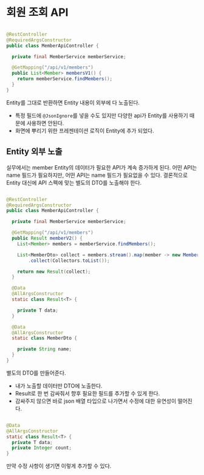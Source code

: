 # 회원 조회 API

```java

@RestController
@RequiredArgsConstructor
public class MemberApiController {

  private final MemberService memberService;

  @GetMapping("/api/v1/members")
  public List<Member> membersV1() {
    return memberService.findMembers();
  }
}
```

Entity를 그대로 반환하면 Entity 내용이 외부에 다 노출된다.

- 특정 필드에 `@JsonIgnore`를 넣을 수도 있지만 다양한 api가 Entity를 사용하기 때문에 사용하면 안된다.
- 화면에 뿌리기 위한 프레젠테이션 로직이 Entity에 추가 되었다.

## Entity 외부 노출

실무에서는 member Entity의 데이터가 필요한 API가 계속 증가하게 된다. 어떤 API는 name 필드가 필요하지만, 어떤 API는 name 필드가 필요없을 수 있다.
결론적으로 Entity 대신에 API 스펙에 맞는 별도의 DTO를 노출해야 한다.

```java

@RestController
@RequiredArgsConstructor
public class MemberApiController {

  private final MemberService memberService;

  @GetMapping("/api/v1/members")
  public Result memberV2() {
    List<Member> members = memberService.findMembers();

    List<MemberDto> collect = members.stream().map(member -> new MemberDto(member.getName()))
        .collect(Collectors.toList());

    return new Result(collect);
  }

  @Data
  @AllArgsConstructor
  static class Result<T> {

    private T data;
  }

  @Data
  @AllArgsConstructor
  static class MemberDto {

    private String name;
  }
}
```

별도의 DTO를 만들어준다.

- 내가 노출할 데이터만 DTO에 노출한다.
- Result로 한 번 감싸줘서 향후 필요한 필드를 추가할 수 있게 한다.
- 감싸주지 않으면 바로 json 배열 타입으로 나가면서 수정에 대한 유연성이 떨어진다.

```java

@Data
@AllArgsConstructor
static class Result<T> {
  private T data;
  private Integer count;
}
```

만약 수정 사항이 생기면 이렇게 추가할 수 있다.